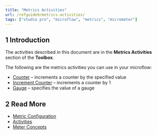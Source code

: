 ```yaml
---
title: "Metrics Activities"
url: /refguide9/metrics-activities/
tags: ["studio pro", "microflow", "metrics", "micrometer"]
---
```


## 1 Introduction

The activities described in this document are in the **Metrics Activities** section of the **Toolbox**.

The following are the metrics activities you can use in your microflow:

* [Counter](/refguide9/metrics-counter/) – increments a counter by the specified value
* [Increment Counter](/refguide9/metrics-increment-counter/) – increments a counter by 1
* [Gauge](/refguide9/metrics-gauge/) – specifies the value of a gauge

## 2 Read More

* [Metric Configuration](/refguide9/metrics/)
* [Activities](/refguide9/activities/)
* [Meter Concepts](https://micrometer.io/docs/concepts)
